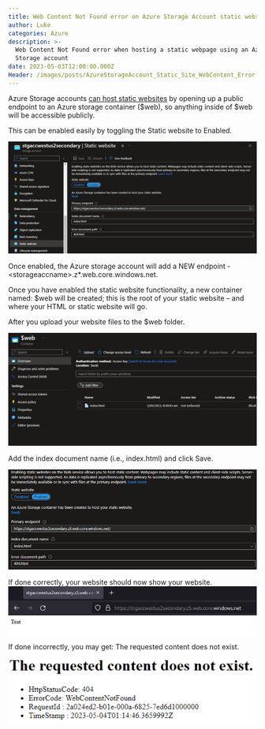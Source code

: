 ```yaml
---
title: Web Content Not Found error on Azure Storage Account static website
author: Luke
categories: Azure
description: >-
  Web Content Not Found error when hosting a static webpage using an Azure
  Storage account
date: 2023-05-03T12:00:00.000Z
Header: /images/posts/AzureStorageAccount_Static_Site_WebContent_Error.png
---
```


Azure Storage accounts [can host static websites](https://learn.microsoft.com/azure/storage/blobs/storage-blob-static-website?WT.mc_id=AZ-MVP-5004796) by opening up a public endpoint to an Azure storage
container ($web), so anything inside of $web will be accessible publicly.

This can be enabled easily by toggling the Static website to Enabled.

![Azure Storage Account - Static website](/images/posts/AzureStorageAccount_Static_Site_WebContent_Config.png "Azure Storage Account - Static website")

Once enabled, the Azure storage account will add a NEW endpoint - \<storageaccname>.z\*.web.core.windows.net.

Once you have enabled the static website functionality, a new container named: $web will be created; this is the root of your static website – and where your HTML or static website will go.

After you upload your website files to the $web folder.

![Azure Storage Account - $web container](/images/posts/AzureStorageAccount_Static_Site_WebContent_WebContainer.png "Azure Storage Account - $web container")

Add the index document name (i.e., index.html) and click Save.

![Azure Storage Account - Static Website primary endpoint](/images/posts/AzureStorageAccount_Static_Site_WebContent_PrimaryEndpoint.png "Azure Storage Account - Static Website primary endpoint")

If done correctly, your website should now show your website.![Azure Storage account static websitev](/images/posts/AzureStorageAccount_Static_Site_WebContent_Website.png "Azure Storage account static website")

If done incorrectly, you may get: The requested content does not exist.

![The requested content does not exist](/images/posts/AzureStorageAccount_Static_Site_WebContent_Error.png "The requested content does not exist")

